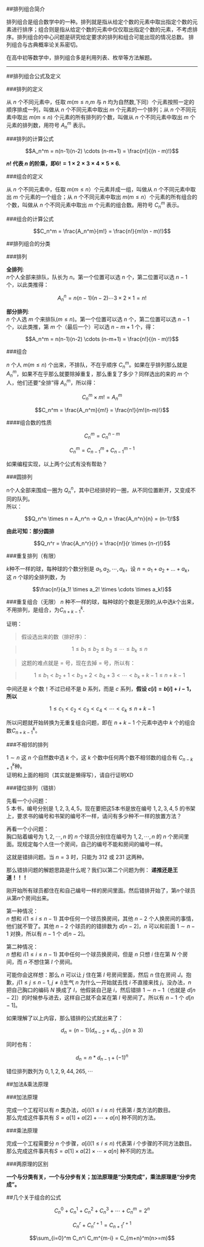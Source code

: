 
##排列组合简介

排列组合是组合数学中的一种。排列就是指从给定个数的元素中取出指定个数的元素进行排序；组合则是指从给定个数的元素中仅仅取出指定个数的元素，不考虑排序。排列组合的中心问题是研究给定要求的排列和组合可能出现的情况总数。 排列组合与古典概率论关系密切。

在高中初等数学中，排列组合多是利用列表、枚举等方法解题。

---

##排列组合公式及定义


###排列的定义

从 $n$ 个不同元素中，任取 $m$($m≤n$,$m$ 与 $n$ 均为自然数,下同）个元素按照一定的顺序排成一列，叫做从 $n$ 个不同元素中取出 $m$ 个元素的一个排列；从 $n$ 个不同元素中取出 $m$($m≤n$) 个元素的所有排列的个数，叫做从 $n$ 个不同元素中取出 $m$ 个元素的排列数，用符号 $A_n^m$ 表示。

###排列的计算公式

$$A_n^m = n(n-1)(n-2) \cdots (n-m+1) = \frac{n!}{(n - m)!}$$

**$n!$ 代表 $n$ 的阶乘，即$6! = 1 \times 2 \times 3 \times 4 \times 5 \times 6$.**

###组合的定义

从 $n$ 个不同元素中，任取 $m$($m≤n$）个元素并成一组，叫做从 $n$ 个不同元素中取出 $m$ 个元素的一个组合；从 $n$ 个不同元素中取出 $m$($m≤n$）个元素的所有组合的个数，叫做从 $n$ 个不同元素中取出 $m$ 个元素的组合数。用符号 $C_n^m$ 表示。

###组合的计算公式

$$C_n^m = \frac{A_n^m}{m!} = \frac{n!}{m!(n - m)!}$$

##排列组合的分类

###排列

**全排列**:<br>
$n$个人全部来排队，队长为 $n$。第一个位置可以选 $n$ 个，第二位置可以选 $n-1$ 个，以此类推得：

$$A_n^n = n(n-1)(n-2) \cdots 3 × 2 × 1 = n!$$

**部分排列**:<br>
$n$ 个人选 $m$ 个来排队($m \le n$)。第一个位置可以选 $n$ 个，第二位置可以选 $n-1$ 个，以此类推，第 $m$ 个（最后一个）可以选 $n-m+1$ 个，得：

$$A_n^m = n(n-1)(n-2) \cdots (n-m+1) = \frac{n!}{(n - m)!}$$

###组合

$n$ 个人 $m$($m \le n$) 个出来，不排队，不在乎顺序 $C_n^m$。如果在乎排列那么就是 $A_n^m$，如果不在乎那么就要除掉重复，那么重复了多少？同样选出的来的 $m$ 个人，他们还要“全排”得 $A_n^m$，所以得：

$$C_n^m \times m! = A_n^m$$

$$C_n^m = \frac{A_n^m}{m!} = \frac{n!}{m!(n-m)!}$$

####组合数的性质

$$C_n^m = C_{n}^{n-m}$$

$$C_n^m = C_{n-1}^{m} + C_{n-1}^{m-1}$$

如果编程实现，以上两个公式有没有帮助？

###圆排列

n个人全部来围成一圈为 $Q_n^n$，其中已经排好的一圈，从不同位置断开，又变成不同的队列。<br>
所以：

$$Q_n^n \times n = A_n^n → Q_n = \frac{A_n^n}{n} = (n-1)!$$

**由此可知：部分圆排**

$$Q_n^r = \frac{A_n^r}{r} = \frac{n!}{r \times (n-r)!}$$

###重复排列（有限）

$k$种不一样的球，每种球的个数分别是 $a_1,a_2,\cdots,a_k$，设 $n=a_1+a_2+…+a_k$，这 $n$ 个球的全排列数，为

$$\frac{n!}{a_1! \times a_2! \times \cdots \times a_k!}$$

###重复组合（无限）
$n$ 种不一样的球，每种球的个数是无限的,从中选$k$个出来，不用排列，是组合，为$C_{n+k-1}^{k}$.

证明：
>假设选出来的数（排好序）：

>$$1 \le b_1 \le b_2 \le b_3 \le \cdots \le b_k \le n$$

>这题的难点就是 $=$ 号，现在去掉 $=$ 号，所以有：

>$$1 \le b_1 < b_2+1 < b_3+2 < b_4+3 < \cdots < b_k+k-1 \le n+k-1$$

中间还是 $k$ 个数！不过已经不是 $b$ 系列，而是 $c$ 系列，**假设 $c[i]=b[i]+i-1$，所以**

$$1 \le c_1 < c_2 < c_3 < c_4 < \cdots < c_k \le n+k-1$$

所以问题就开始转换为无重复组合问题，即在 $n+k-1$ 个元素中选中 $k$ 个的组合数$C_{n+k-1}^{k}$。

###不相邻的排列

$1 \sim n$ 这 $n$ 个自然数中选 $k$ 个，这 $k$ 个数中任何两个数不相邻数的组合有 $C_{n-k+1}^{k}$种。<br>
证明和上面的相同（其实就是懒得写），请自行证明XD

###错位排列（错排）

先看一个小问题：<br>
$5$ 本书，编号分别是 $1,2,3,4,5$，现在要把这5本书是放在编号 $1,2,3,4,5$ 的书架上，要求书的编号和书架的编号不一样，请问有多少种不一样的放置方法？

再看一个小问题：<br>
胸口贴着编号为 $1,2,\cdots,n$ 的 $n$ 个球员分别住在编号为 $1,2,\cdots,n$ 的 $n$ 个房间里面。现规定每个人住一个房间，自己的编号不能和房间的编号一样。

这就是错排问题。当 $n=3$ 时，只能为 312 或 231 这两种。

那么错排问题的解题思路是什么呢？我们以第二个问题为例：
**递推还是王道！！！**

刚开始所有球员都住在和自己编号一样的房间里面。然后错排开始了，第$n$个球员从第$n$个房间出来。

第一种情况：<br>
$n$ 想和 $i(1 \le i \le n-1)$ 其中任何一个球员换房间，其他 $n-2$ 个人换房间的事情，他们就不管了。其他 $n-2$ 个球员的的错排数为 $d[n-2]$，$n$ 可以和前面 $1 \sim n-1$ 对换，所以有 $n-1$ 个 $d[n-2]$。

第二种情况：<br>
$n$ 想和 $i(1 \le i \le n-1)$ 其中任何一个球员换房间，但是 $n$ 只想 $i$ 住在第 $N$ 个房间，而 $n$ 不想住第 $I$ 个房间。

可能你会这样想：那么 $n$ 可以让 $j$ 住在第 $I$ 号房间里面，然后 $n$ 住在房间 $J$。抱歉，$j(1 \le j \le n-1,j\neq i)$生气 $n$ 为什么一开始就去找 $i$ 不直接来找 $j$。没办法，$n$ 把自己胸口的编码 $N$ 换成了 $I$，他假装自己是 $i$，然后错排 $1 \sim n-1$（也就是 $d[n-2]$）的时候参与进去，这样自己就不会呆在第 $I$ 号房间了。所以有 $n-1$ 个 $d[n-1]$。

如果理解了以上内容，那么错排的公式就出来了：

$$d_n = (n-1)(d_{n-2} + d_{n-1}) (n\geq 3)$$

同时也有：

$$d_n = n * d_{n-1} + (-1)^n$$

错位排列数列为 $0,1,2,9,44,265,\cdots$

##加法&乘法原理

###加法原理

完成一个工程可以有 $n$ 类办法，$a[i](1 \le i \le n)$ 代表第 $i$ 类方法的数目。<br>
那么完成这件事共有 $S=a[1]+a[2]+\cdots +a[n]$ 种不同的方法。

###乘法原理

完成一个工程需要分 $n$ 个步骤，$a[i](1 \le i \le n)$ 代表第 $i$ 个步骤的不同方法数目。<br>
那么完成这件事共有$S = a[1] \times a[2] \times \cdots \times a[n]$ 种不同的方法。

###两原理的区别

**一个与分类有关，一个与分步有关；加法原理是“分类完成”，乘法原理是“分步完成”。**

##几个关于组合的公式

$$C_n^0 + C_n^1 + C_n^2 + C_n^3 + \cdots + C_n^m = 2^n$$

$$C_n^r + C_n^{r+1} = C_{n+1}^{r+1}$$

$$\sum_{i=0}^m C_n^i C_m^{m-i} = C_{m+n}^m(n>=m)$$
